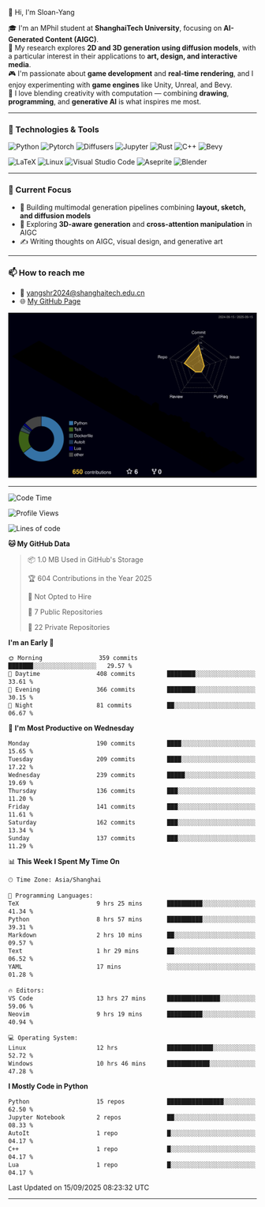👋 Hi, I'm Sloan-Yang

🎓 I'm an MPhil student at **ShanghaiTech University**, focusing on **AI-Generated Content (AIGC)**.  
🧠 My research explores **2D and 3D generation using diffusion models**, with a particular interest in their applications to **art, design, and interactive media**.  
🎮 I'm passionate about **game development** and **real-time rendering**, and I enjoy experimenting with **game engines** like Unity, Unreal, and Bevy.  
🎨 I love blending creativity with computation — combining **drawing**, **programming**, and **generative AI** is what inspires me most.

---

### 🧰 Technologies & Tools

![Python](https://img.shields.io/badge/python-%233776AB.svg?style=for-the-badge&logo=python&logoColor=white)
![Pytorch](https://img.shields.io/badge/pytorch-%23EE4C2C.svg?style=for-the-badge&logo=pytorch&logoColor=white)
![Diffusers](https://img.shields.io/badge/diffusers-HuggingFace-yellow?style=for-the-badge&logo=huggingface&logoColor=black)
![Jupyter](https://img.shields.io/badge/Jupyter-%23F37626.svg?style=for-the-badge&logo=Jupyter&logoColor=white)
![Rust](https://img.shields.io/badge/Rust-%23000000.svg?style=for-the-badge&logo=rust&logoColor=white)
![C++](https://img.shields.io/badge/C++-%2300599C.svg?style=for-the-badge&logo=c%2B%2B&logoColor=white)
![Bevy](https://img.shields.io/badge/Bevy-000000.svg?style=for-the-badge&logo=bevy&logoColor=white)

![LaTeX](https://img.shields.io/badge/LaTeX-47A141?style=for-the-badge&logo=latex&logoColor=white)
![Linux](https://img.shields.io/badge/Linux-FCC624?style=for-the-badge&logo=linux&logoColor=black)
![Visual Studio Code](https://img.shields.io/badge/VSCode-0078d7.svg?style=for-the-badge&logo=visual-studio-code&logoColor=white)
![Aseprite](https://img.shields.io/badge/Aseprite-FFFFFF?style=for-the-badge&logo=Aseprite&logoColor=%237D929E)
![Blender](https://img.shields.io/badge/Blender-F5792A?style=for-the-badge&logo=blender&logoColor=white)

---

### 🔭 Current Focus

- 🎨 Building multimodal generation pipelines combining **layout, sketch, and diffusion models**
- 🧪 Exploring **3D-aware generation** and **cross-attention manipulation** in AIGC
- ✍️ Writing thoughts on AIGC, visual design, and generative art

---

### 📫 How to reach me

- 📧 <a href="mailto:yangshr2024@shanghaitech.edu.cn">yangshr2024@shanghaitech.edu.cn</a>
- 🌐 [My GitHub Page](https://sloan-yang.github.io)  



![3D Profile](https://raw.githubusercontent.com/Sloan-Yang/Sloan-Yang/main/profile-3d-contrib/profile-night-rainbow.svg)

---


<!--START_SECTION:waka-->
![Code Time](http://img.shields.io/badge/Code%20Time-546%20hrs%2053%20mins-blue)

![Profile Views](http://img.shields.io/badge/Profile%20Views-1-blue)

![Lines of code](https://img.shields.io/badge/From%20Hello%20World%20I%27ve%20Written-2.1%20million%20lines%20of%20code-blue)

**🐱 My GitHub Data** 

> 📦 1.0 MB Used in GitHub's Storage 
 > 
> 🏆 604 Contributions in the Year 2025
 > 
> 🚫 Not Opted to Hire
 > 
> 📜 7 Public Repositories 
 > 
> 🔑 22 Private Repositories 
 > 
**I'm an Early 🐤** 

```text
🌞 Morning                359 commits         ███████░░░░░░░░░░░░░░░░░░   29.57 % 
🌆 Daytime                408 commits         ████████░░░░░░░░░░░░░░░░░   33.61 % 
🌃 Evening                366 commits         ████████░░░░░░░░░░░░░░░░░   30.15 % 
🌙 Night                  81 commits          ██░░░░░░░░░░░░░░░░░░░░░░░   06.67 % 
```
📅 **I'm Most Productive on Wednesday** 

```text
Monday                   190 commits         ████░░░░░░░░░░░░░░░░░░░░░   15.65 % 
Tuesday                  209 commits         ████░░░░░░░░░░░░░░░░░░░░░   17.22 % 
Wednesday                239 commits         █████░░░░░░░░░░░░░░░░░░░░   19.69 % 
Thursday                 136 commits         ███░░░░░░░░░░░░░░░░░░░░░░   11.20 % 
Friday                   141 commits         ███░░░░░░░░░░░░░░░░░░░░░░   11.61 % 
Saturday                 162 commits         ███░░░░░░░░░░░░░░░░░░░░░░   13.34 % 
Sunday                   137 commits         ███░░░░░░░░░░░░░░░░░░░░░░   11.29 % 
```


📊 **This Week I Spent My Time On** 

```text
🕑︎ Time Zone: Asia/Shanghai

💬 Programming Languages: 
TeX                      9 hrs 25 mins       ██████████░░░░░░░░░░░░░░░   41.34 % 
Python                   8 hrs 57 mins       ██████████░░░░░░░░░░░░░░░   39.31 % 
Markdown                 2 hrs 10 mins       ██░░░░░░░░░░░░░░░░░░░░░░░   09.57 % 
Text                     1 hr 29 mins        ██░░░░░░░░░░░░░░░░░░░░░░░   06.52 % 
YAML                     17 mins             ░░░░░░░░░░░░░░░░░░░░░░░░░   01.28 % 

🔥 Editors: 
VS Code                  13 hrs 27 mins      ███████████████░░░░░░░░░░   59.06 % 
Neovim                   9 hrs 19 mins       ██████████░░░░░░░░░░░░░░░   40.94 % 

💻 Operating System: 
Linux                    12 hrs              █████████████░░░░░░░░░░░░   52.72 % 
Windows                  10 hrs 46 mins      ████████████░░░░░░░░░░░░░   47.28 % 
```

**I Mostly Code in Python** 

```text
Python                   15 repos            ████████████████░░░░░░░░░   62.50 % 
Jupyter Notebook         2 repos             ██░░░░░░░░░░░░░░░░░░░░░░░   08.33 % 
AutoIt                   1 repo              █░░░░░░░░░░░░░░░░░░░░░░░░   04.17 % 
C++                      1 repo              █░░░░░░░░░░░░░░░░░░░░░░░░   04.17 % 
Lua                      1 repo              █░░░░░░░░░░░░░░░░░░░░░░░░   04.17 % 
```




 Last Updated on 15/09/2025 08:23:32 UTC
<!--END_SECTION:waka-->

---





